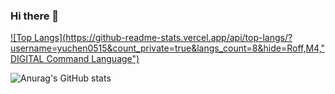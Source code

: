 ### Hi there 👋

<!--
**yuchen0515/yuchen0515** is a ✨ _special_ ✨ repository because its `README.md` (this file) appears on your GitHub profile.

Here are some ideas to get you started:

- 🔭 I’m currently working on ...
- 🌱 I’m currently learning ...
- 👯 I’m looking to collaborate on ...
- 🤔 I’m looking for help with ...
- 💬 Ask me about ...
- 📫 How to reach me: ...
- 😄 Pronouns: ...
- ⚡ Fun fact: ...
-->


[![Top Langs](https://github-readme-stats.vercel.app/api/top-langs/?username=yuchen0515&count_private=true&langs_count=8&hide=Roff,M4,"DIGITAL Command Language")](https://github.com/anuraghazra/github-readme-stats)

![Anurag's GitHub stats](https://github-readme-stats.vercel.app/api?username=yuchen0515&count_private=true&show_icons=true&theme=tokyonight)
